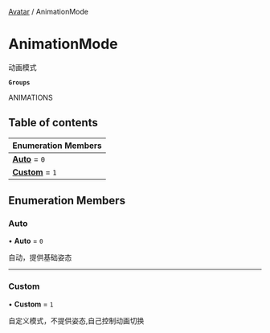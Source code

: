 [Avatar](../groups/Avatar.Avatar.md) / AnimationMode

# AnimationMode <Badge type="tip" text="Enumeration" /> <Score text="AnimationMode" />

动画模式

**`Groups`**

ANIMATIONS

## Table of contents

| Enumeration Members |
| :-----|
| **[Auto](Gameplay.AnimationMode.md#auto)** = ``0`` <br> |
| **[Custom](Gameplay.AnimationMode.md#custom)** = ``1`` <br> |

## Enumeration Members

### Auto <Score text="Auto" /> 

• **Auto** = ``0``

自动，提供基础姿态

___

### Custom <Score text="Custom" /> 

• **Custom** = ``1``

自定义模式，不提供姿态,自己控制动画切换

